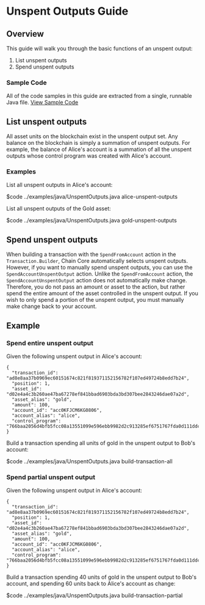 # Unspent Outputs Guide

## Overview

This guide will walk you through the basic functions of an unspent output:

1. List unspent outputs
2. Spend unspent outputs

### Sample Code
All of the code samples in this guide are extracted from a single, runnable Java file.
<a href="../examples/java/UnspentOutputs.java" class="downloadBtn btn success" target="\_blank">View Sample Code</a>

## List unspent outputs

All asset units on the blockchain exist in the unspent output set. Any balance on the blockchain is simply a summation of unspent outputs. For example, the balance of Alice's account is a summation of all the unspent outputs whose control program was created with Alice's account.

### Examples

List all unspent outputs in Alice's account:

$code ../examples/java/UnspentOutputs.java alice-unspent-outputs

List all unspent outputs of the Gold asset:

$code ../examples/java/UnspentOutputs.java gold-unspent-outputs

## Spend unspent outputs

When building a transaction with the `SpendFromAccount` action in the `Transaction.Builder`, Chain Core automatically selects unspent outputs. However, if you want to manually spend unspent outputs, you can use the `SpendAccountUnspentOutput` action. Unlike the `SpendFromAccount` action, the  `SpendAccountUnspentOutput` action does not automatically make change. Therefore, you do not pass an amount or asset to the action, but rather spend the entire amount of the asset controlled in the unspent output. If you wish to only spend a portion of the unspent output, you must manually make change back to your account.

## Example

### Spend entire unspent output

Given the following unspent output in Alice's account:

```
{
  "transaction_id": "ad8e8aa37b0969ec60151674c821f819371152156782f107ed49724b8edd7b24",
  "position": 1,
  "asset_id": "d02e4a4c3b260ae47ba67278ef841bbad6903bda3bd307bee2843246dae07a2d",
  "asset_alias": "gold",
  "amount": 100,
  "account_id": "acc0KFJCM6KG0806",
  "account_alias": "alice",
  "control_program": "766baa2056d4bfb5fcc08a13551099e596ebb9982d2c913285ef6751767fda0d111ddc3f5151ad696c00c0",
}
```

Build a transaction spending all units of gold in the unspent output to Bob's account:

$code ../examples/java/UnspentOutputs.java build-transaction-all

### Spend partial unspent output

Given the following unspent output in Alice's account:

```
{
  "transaction_id": "ad8e8aa37b0969ec60151674c821f819371152156782f107ed49724b8edd7b24",
  "position": 1,
  "asset_id": "d02e4a4c3b260ae47ba67278ef841bbad6903bda3bd307bee2843246dae07a2d",
  "asset_alias": "gold",
  "amount": 100,
  "account_id": "acc0KFJCM6KG0806",
  "account_alias": "alice",
  "control_program": "766baa2056d4bfb5fcc08a13551099e596ebb9982d2c913285ef6751767fda0d111ddc3f5151ad696c00c0",
}
```

Build a transaction spending 40 units of gold in the unspent output to Bob's account, and spending 60 units back to Alice's account as change:

$code ../examples/java/UnspentOutputs.java build-transaction-partial

